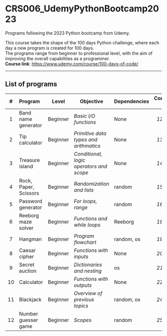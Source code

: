 # CRS006_UdemyPythonBootcamp2023
Programs following the 2023 Python bootcamp from Udemy.

This course takes the shape of the 100 days Python challenge, where each day a new program is created for 100 days.<br>
The programs range from beginner to professional level, with the aim of improving the overall capabilities as a programmer.<br>
<b>Course link</b>: https://www.udemy.com/course/100-days-of-code/

---
## List of programs
|  # | Program               | Level    | Objective                                     | Dependencies | Completion date |
|:--:|:----------------------|:--------:|-----------------------------------------------|--------------|:---------------:|
|  1 | Band name generator   | Beginner | <i>Basic I/O functions</i>                    | None         | *12/10/23*      |
|  2 | Tip calculator        | Beginner | <i>Primitive data types and arithmatics</i>   | None         | *13/10/23*      |
|  3 | Treasure island       | Beginner | <i>Conditional, logic operators and scope</i> | None         | *14/10/23*      |
|  4 | Rock, Paper, Scissors | Beginner | <i>Randomization and lists</i>                | random       | *15/10/23*      |
|  5 | Password generator    | Beginner | <i>For loops, range</i>                       | random       | *16/10/23*      |
|  6 | Reeborg maze solver   | Beginner | <i>Functions and while loops</i>              | Reeborg      | *18/10/23*      |
|  7 | Hangman               | Beginner | <i>Program flowchart</i>                      | random, os   | *19/10/23*      |
|  8 | Caesar cipher         | Beginner | <i>Functions with inputs</i>                  | None         | *20/10/23*      |
|  9 | Secret auction        | Beginner | <i>Dictionaries and nesting</i>               | os           | *21/10/23*      |
| 10 | Calculator            | Beginner | <i>Functions with outputs</i>                 | None         | *22/10/23*      |
| 11 | Blackjack             | Beginner | <i>Overview of previous topics</i>            | random, os   | *24/10/23*      |
| 12 | Number guesser game   | Beginner | <i>Scopes</i>                                 | random       | *25/10/23*      | 
